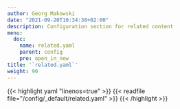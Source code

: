 ```yaml
---
author: Georg Makowski
date: "2021-09-20T10:34:38+02:00"
description: Configuration section for related content
menu:
  doc:
    name: related.yaml
    parent: config
    pre: open_in_new
title: '`related.yaml`'
weight: 90
---
```



{{< highlight yaml "linenos=true" >}}
{{< readfile file="/config/_default/related.yaml" >}}
{{< /highlight >}} 
